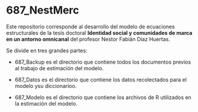 # 687_NestMerc

Este repositorio corresponde al desarrollo del modelo de ecuaciones estructurales de la tesis doctoral **Identidad social y comunidades de marca en un antorno omnicanal** del profesor Nestor Fabián Díaz Huertas.

Se divide en tres grandes partes:

 - 687_Backup es el directorio que contiene todos los documentos previos al trabajo de estimación del modelo.
 
 - 687_Datos es el directorio que contiene los datos recolectados para el modelo ysu diccionarioo.
 
 - 687_Modelo es el directorio que contiene los archivos de R utilizados en la estimación del modelo.
